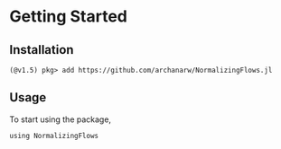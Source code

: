 # Getting Started

## Installation

```
(@v1.5) pkg> add https://github.com/archanarw/NormalizingFlows.jl
```

## Usage

To start using the package,
```
using NormalizingFlows
```